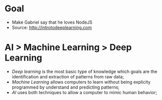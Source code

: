 # Goal
* Make Gabriel say that he loves NodeJS
* Source: http://introtodeeplearning.com

# AI > Machine Learning > Deep Learning

* *Deep learning* is the most basic type of knowledge which goals are the identification and extraction of patterns from raw data;
* *Machine Learning* allows computers to learn without being explicity programmed by understand and predicting patterns;
* *AI* uses both techniques to allow a computer to mimic human behavior;